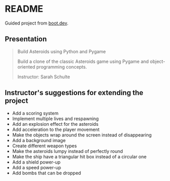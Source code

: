 # README

Guided project from [boot.dev](https://www.boot.dev/).

## Presentation

> Build Asteroids using Python and Pygame
> 
> Build a clone of the classic Asteroids game using Pygame and object-oriented programming concepts.
> 
> Instructor: Sarah Schulte

## Instructor's suggestions for extending the project

- Add a scoring system
- Implement multiple lives and respawning
- Add an explosion effect for the asteroids
- Add acceleration to the player movement
- Make the objects wrap around the screen instead of disappearing
- Add a background image
- Create different weapon types
- Make the asteroids lumpy instead of perfectly round
- Make the ship have a triangular hit box instead of a circular one
- Add a shield power-up
- Add a speed power-up
- Add bombs that can be dropped

